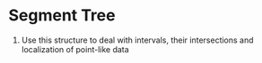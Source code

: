 Segment Tree
=============

1. Use this structure to deal with intervals, their intersections and localization of point-like data 